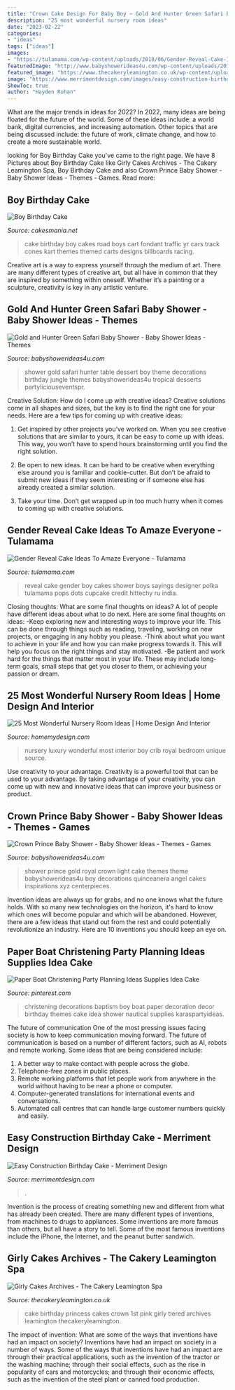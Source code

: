```yaml
---
title: "Crown Cake Design For Baby Boy ~ Gold And Hunter Green Safari Baby Shower"
description: "25 most wonderful nursery room ideas"
date: "2023-02-22"
categories:
- "ideas"
tags: ["ideas"]
images:
- "https://tulamama.com/wp-content/uploads/2018/06/Gender-Reveal-Cake-Ideas-15.jpg"
featuredImage: "http://www.babyshowerideas4u.com/wp-content/uploads/2018/05/Gold-and-Hunter-Green-Safari-Baby-Shower-dessert-table-600x900.jpg"
featured_image: "https://www.thecakeryleamington.co.uk/wp-content/uploads/2017/04/Pink-Princess-Crown-Birthday-Cake.jpg"
image: "https://www.merrimentdesign.com/images/easy-construction-birthday-cake-featured-scaled.jpg"
ShowToc: true
author: "Hayden Rohan"
---
```



What are the major trends in ideas for 2022?
In 2022, many ideas are being floated for the future of the world. Some of these ideas include: a world bank, digital currencies, and increasing automation. Other topics that are being discussed include: the future of work, climate change, and how to create a more sustainable world.

	

		
looking for Boy Birthday Cake you've came to the right page. We have 8 Pictures about Boy Birthday Cake like Girly Cakes Archives - The Cakery Leamington Spa, Boy Birthday Cake and also Crown Prince Baby Shower - Baby Shower Ideas - Themes - Games. Read more:
		
    
## Boy Birthday Cake

<img loading=lazy src="http://cakesmania.net/wp-content/uploads/Go_Cart_Cake.jpeg" onerror="this.onerror=null;this.src='https://tse4.mm.bing.net/th?id=OIP.GdLUd2DclDj24ocWXoB-4gHaJ4&amp;pid=15.1';" alt="Boy Birthday Cake">

_Source: cakesmania.net_

>cake birthday boy cakes road boys cart fondant traffic yr cars track cones kart themes themed carts designs billboards racing. 

	

Creative art is a way to express yourself through the medium of art. There are many different types of creative art, but all have in common that they are inspired by something within oneself. Whether it’s a painting or a sculpture, creativity is key in any artistic venture.

    
## Gold And Hunter Green Safari Baby Shower - Baby Shower Ideas - Themes

<img loading=lazy src="http://www.babyshowerideas4u.com/wp-content/uploads/2018/05/Gold-and-Hunter-Green-Safari-Baby-Shower-dessert-table-600x900.jpg" onerror="this.onerror=null;this.src='https://tse2.mm.bing.net/th?id=OIP.nhYPFB6bRU_2exWoWvZrzgHaLH&amp;pid=15.1';" alt="Gold and Hunter Green Safari Baby Shower - Baby Shower Ideas - Themes">

_Source: babyshowerideas4u.com_

>shower gold safari hunter table dessert boy theme decorations birthday jungle themes babyshowerideas4u tropical desserts partyliciouseventspr. 

	

Creative Solution: How do I come up with creative ideas?
Creative solutions come in all shapes and sizes, but the key is to find the right one for your needs. Here are a few tips for coming up with creative ideas:
1. Get inspired by other projects you’ve worked on. When you see creative solutions that are similar to yours, it can be easy to come up with ideas. This way, you won’t have to spend hours brainstorming until you find the right solution.

2. Be open to new ideas. It can be hard to be creative when everything else around you is familiar and cookie-cutter. But don’t be afraid to submit new ideas if they seem interesting or if someone else has already created a similar solution.

3. Take your time. Don’t get wrapped up in too much hurry when it comes to coming up with creative solutions.

    
## Gender Reveal Cake Ideas To Amaze Everyone - Tulamama

<img loading=lazy src="https://tulamama.com/wp-content/uploads/2018/06/Gender-Reveal-Cake-Ideas-15.jpg" onerror="this.onerror=null;this.src='https://tse1.mm.bing.net/th?id=OIP.edDsdfH4GWxiDbqcx1d-zgAAAA&amp;pid=15.1';" alt="Gender Reveal Cake Ideas To Amaze Everyone - Tulamama">

_Source: tulamama.com_

>reveal cake gender boy cakes shower boys sayings designer polka tulamama pops dots cupcake credit hittechy ru india. 

	

Closing thoughts: What are some final thoughts on ideas?
A lot of people have different ideas about what to do next. Here are some final thoughts on ideas: 
-Keep exploring new and interesting ways to improve your life. This can be done through things such as reading, traveling, working on new projects, or engaging in any hobby you please.
-Think about what you want to achieve in your life and how you can make progress towards it. This will help you focus on the right things and stay motivated. 
-Be patient and work hard for the things that matter most in your life. These may include long-term goals, small steps that get you closer to them, or achieving your passion or dream.

    
## 25 Most Wonderful Nursery Room Ideas | Home Design And Interior

<img loading=lazy src="http://homemydesign.com/wp-content/uploads/2015/02/luxury-nursery-room-design.jpg" onerror="this.onerror=null;this.src='https://tse1.mm.bing.net/th?id=OIP.R128SDriK_dJBBj6UM8q9gHaLH&amp;pid=15.1';" alt="25 Most Wonderful Nursery Room Ideas | Home Design And Interior">

_Source: homemydesign.com_

>nursery luxury wonderful most interior boy crib royal bedroom unique source. 

	

Use creativity to your advantage.
Creativity is a powerful tool that can be used to your advantage. By taking advantage of your creativity, you can come up with new and innovative ideas that can improve your business or product.

    
## Crown Prince Baby Shower - Baby Shower Ideas - Themes - Games

<img loading=lazy src="https://babyshowerideas4u.com/wp-content/uploads/2018/03/light-blue-gold-royal-prince-baby-shower-gold-crown-cake.jpg" onerror="this.onerror=null;this.src='https://tse1.mm.bing.net/th?id=OIP.gbSyF3sQQ9hXeZlW07yHDgHaJ4&amp;pid=15.1';" alt="Crown Prince Baby Shower - Baby Shower Ideas - Themes - Games">

_Source: babyshowerideas4u.com_

>shower prince gold royal crown light cake themes theme babyshowerideas4u boy decorations quinceanera angel cakes inspirations xyz centerpieces. 

	

Invention ideas are always up for grabs, and no one knows what the future holds. With so many new technologies on the horizon, it's hard to know which ones will become popular and which will be abandoned. However, there are a few ideas that stand out from the rest and could potentially revolutionize an industry. Here are 10 inventions you should keep an eye on.

    
## Paper Boat Christening Party Planning Ideas Supplies Idea Cake

<img loading=lazy src="https://i.pinimg.com/736x/d6/07/a4/d607a4def96421031098a35281818b8d--christening-decorations-christening-party.jpg" onerror="this.onerror=null;this.src='https://tse1.mm.bing.net/th?id=OIP.8plHIuFhPaFx_kobYBJHIAHaLK&amp;pid=15.1';" alt="Paper Boat Christening Party Planning Ideas Supplies Idea Cake">

_Source: pinterest.com_

>christening decorations baptism boy boat paper decoration decor birthday themes cake idea shower nautical supplies karaspartyideas. 

	

The future of communication
One of the most pressing issues facing society is how to keep communication moving forward. The future of communication is based on a number of different factors, such as AI, robots and remote working. Some ideas that are being considered include: 
1. A better way to make contact with people across the globe. 
2. Telephone-free zones in public places. 
3. Remote working platforms that let people work from anywhere in the world without having to be near a phone or computer. 
4. Computer-generated translations for international events and conversations. 
5. Automated call centres that can handle large customer numbers quickly and easily.

    
## Easy Construction Birthday Cake - Merriment Design

<img loading=lazy src="https://www.merrimentdesign.com/images/easy-construction-birthday-cake-featured-scaled.jpg" onerror="this.onerror=null;this.src='https://tse4.mm.bing.net/th?id=OIP.GiOZl6XViyfLLGePMfq43AHaLD&amp;pid=15.1';" alt="Easy Construction Birthday Cake - Merriment Design">

_Source: merrimentdesign.com_

>. 

	

Invention is the process of creating something new and different from what has already been created. There are many different types of inventions, from machines to drugs to appliances. Some inventions are more famous than others, but all have a story to tell. Some of the most famous inventions include the iPhone, the Internet, and the peanut butter sandwich.

    
## Girly Cakes Archives - The Cakery Leamington Spa

<img loading=lazy src="https://www.thecakeryleamington.co.uk/wp-content/uploads/2017/04/Pink-Princess-Crown-Birthday-Cake.jpg" onerror="this.onerror=null;this.src='https://tse2.mm.bing.net/th?id=OIP.qE90AtycXZErr3WThVaAAAHaKJ&amp;pid=15.1';" alt="Girly Cakes Archives - The Cakery Leamington Spa">

_Source: thecakeryleamington.co.uk_

>cake birthday princess cakes crown 1st pink girly tiered archives leamington thecakeryleamington. 

	

The impact of invention: What are some of the ways that inventions have had an impact on society?
Inventions have had an impact on society in a number of ways. Some of the ways that inventions have had an impact are through their practical applications, such as the invention of the tractor or the washing machine; through their social effects, such as the rise in popularity of cars and motorcycles; and through their economic effects, such as the invention of the steel plant or canned food production.

